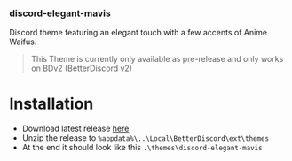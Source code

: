 ### discord-elegant-mavis
Discord theme featuring an elegant touch with a few accents of Anime Waifus.
>This Theme is currently only available as pre-release and only works on BDv2 (BetterDiscord v2)

# Installation
 - Download latest release [here](https://github.com/Venipa/discord-elegant-mavis/releases/latest)
 - Unzip the release to `%appdata%\..\Local\BetterDiscord\ext\themes`
 - At the end it should look like this `.\themes\discord-elegant-mavis`